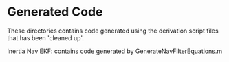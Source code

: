 # Generated Code

These directories contains code generated using the derivation script files that has been 'cleaned up'.

Inertia Nav EKF: contains code generated by GenerateNavFilterEquations.m